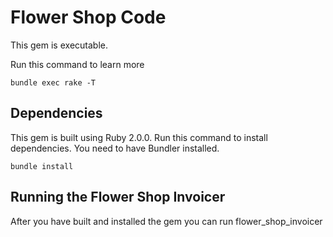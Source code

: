 Flower Shop Code
================

This gem is executable.

Run this command to learn more

```
bundle exec rake -T
```

Dependencies
------------

This gem is built using Ruby 2.0.0.
Run this command to install dependencies. You need to have Bundler installed.
```
bundle install
```

Running the Flower Shop Invoicer
---------------------------

After you have built and installed the gem you can run flower_shop_invoicer

